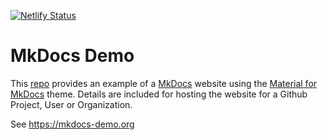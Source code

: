 [![Netlify Status](https://api.netlify.com/api/v1/badges/7652114f-2c46-409c-9cdd-404b70ac1637/deploy-status)](https://app.netlify.com/sites/mkdocs-demo/deploys)

# MkDocs Demo

This [repo](https://github.com/romaicus/mkdocs-demo) provides an example of 
a [MkDocs](http://mkdocs.org) website using the [Material for MkDocs](https://squidfunk.github.io/mkdocs-material/)
theme. Details are included for hosting the website for a Github Project, 
User or Organization.

See https://mkdocs-demo.org 